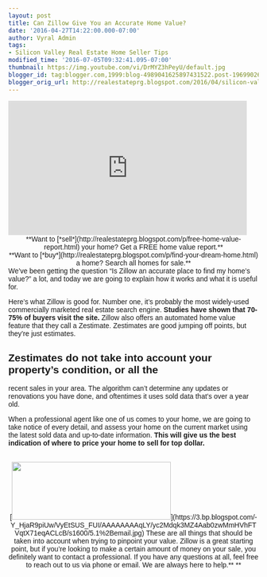 ```yaml
---
layout: post
title: Can Zillow Give You an Accurate Home Value?
date: '2016-04-27T14:22:00.000-07:00'
author: Vyral Admin
tags:
- Silicon Valley Real Estate Home Seller Tips
modified_time: '2016-07-05T09:32:41.095-07:00'
thumbnail: https://img.youtube.com/vi/DrMYZ3hPeyU/default.jpg
blogger_id: tag:blogger.com,1999:blog-4989041625897431522.post-1969902646829235614
blogger_orig_url: http://realestateprg.blogspot.com/2016/04/silicon-valley-real-estate-zestimates.html
---
```


<div class="embed-container"><!--insert embed code here-->   <iframe 
allowfullscreen="" frameborder="0" height="270" 
src="https://www.youtube.com/embed/DrMYZ3hPeyU" width="480"></iframe> 
<!--end--> 
<div style="text-align: center;"><span style="font-family: &quot;arial&quot; , 
&quot;helvetica&quot; , sans-serif;">**Want to 
[*sell*](http://realestateprg.blogspot.com/p/free-home-value-report.html) your 
home? Get a FREE home value report.**<div style="text-align: center;"><span 
style="font-family: &quot;arial&quot; , &quot;helvetica&quot; , 
sans-serif;">**Want to 
[*buy*](http://realestateprg.blogspot.com/p/find-your-dream-home.html) a home? 
Search all homes for sale.**<div style="text-align: center;"> 
<div style="text-align: left;"><span style="font-family: &quot;arial&quot; , 
&quot;helvetica&quot; , sans-serif;">We’ve been getting the question “Is 
Zillow an accurate place to find my home’s value?” a lot, and today we are 
going to explain how it works and what it is useful for. 

Here’s what Zillow is good for. Number one, it’s probably the most widely-used 
commercially marketed real estate search engine. **Studies have shown that 
70-75% of buyers visit the site.** Zillow also offers an automated home value 
feature that they call a Zestimate. Zestimates are good jumping off points, 
but they’re just estimates. 

## Zestimates do not take into account your property’s condition, or all the 
recent sales in your area. The algorithm can’t determine any updates or 
renovations you have done, and oftentimes <span style="font-family: 
&quot;arial&quot; , &quot;helvetica&quot; , sans-serif;">it <span 
style="font-family: &quot;arial&quot; , &quot;helvetica&quot; , 
sans-serif;">uses sold data that’s over a year old. 

When a professional agent like one of us comes to your home, we are going to 
take notice of every detail, and assess your home on the current market using 
the latest sold data and up-to-date information. **This will give us the best 
indication of where to price your home to sell for top dollar.** 
<div class="separator" style="clear: both; text-align: center;"><br>[<img 
border="0" height="116" 
src="https://3.bp.blogspot.com/-Y_HjaR9piUw/VyEtSUS_FUI/AAAAAAAAqLY/yc2Mdqk3MZ4Aab0zwMmHVhFTVqtX71eqACLcB/s320/5.1%2Bemail.jpg" 
width="320" 
/>](https://3.bp.blogspot.com/-Y_HjaR9piUw/VyEtSUS_FUI/AAAAAAAAqLY/yc2Mdqk3MZ4Aab0zwMmHVhFTVqtX71eqACLcB/s1600/5.1%2Bemail.jpg) 
<span style="font-family: &quot;arial&quot; , &quot;helvetica&quot; , 
sans-serif;">These are all things that should be taken into account when 
trying to pinpoint your value. Zillow is a great starting point, but if you’re 
looking to make a certain amount of money on your sale, you definitely want to 
contact a professional. If you have any questions at all, feel free to reach 
out to us via phone or email. We are always here to help.** ** 